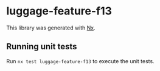 # luggage-feature-f13

This library was generated with [Nx](https://nx.dev).

## Running unit tests

Run `nx test luggage-feature-f13` to execute the unit tests.
